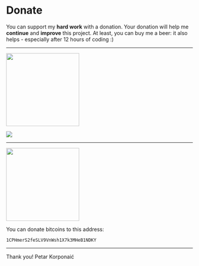 Donate
======

You can support my **hard work** with a donation. Your donation will help me **continue** and **improve** this project. At least, you can buy me a beer: it also helps - especially after 12 hours of coding :)

<hr />

<a href="https://gratipay.com/perak/" target="_blank"><img src="/images/ribbon-donate-gratipay.png" style="width: 197px; height: auto;"></a>

<a href="https://gratipay.com/perak/" target="_blank"><img src="//img.shields.io/gratipay/perak.svg"></a>

<hr />

<a href="https://blockchain.info/address/1CPHmerS2feSLV9VnWsh1X7k3MHeB1NDKY" target="_blank"><img src="/images/ribbon-donate-bitcoin.png" style="width: 197px; height: auto;"></a>

You can donate bitcoins to this address:

```
1CPHmerS2feSLV9VnWsh1X7k3MHeB1NDKY
```

<hr />

Thank you!
Petar Korponaić
